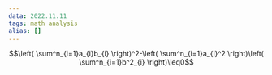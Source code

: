 ```yaml
---
data: 2022.11.11
tags: math analysis
alias: []
---
```

$$\left( \sum^n_{i=1}a_{i}b_{i} \right)^2-\left( \sum^n_{i=1}a_{i}^2 \right)\left( \sum^n_{i=1}b^2_{i} \right)\leq0$$
